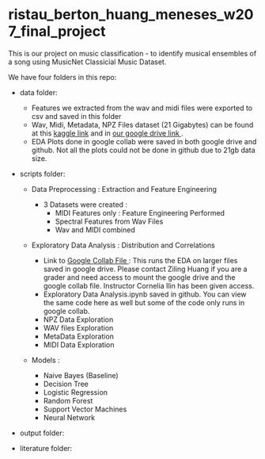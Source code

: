 # ristau_berton_huang_meneses_w207_final_project

This is our project on music classification - to identify musical ensembles of a song using MusicNet Classicial Music Dataset.

We have four folders in this repo:

- data folder: 
  - Features we extracted from the wav and midi files were exported to csv and saved in this folder 
  - Wav, Midi, Metadata, NPZ Files dataset (21 Gigabytes) can be found at this <a href="https://www.kaggle.com/imsparsh/musicnet-dataset/code">kaggle link</a> and in <a href="https://drive.google.com/drive/u/1/folders/1f4AakoH7RQ51WqieexWNDDhywJ0sH3vC">our google drive link </a>.
  - EDA Plots done in google collab were saved in both google drive and github. Not all the plots could not be done in github due to 21gb data size.

- scripts folder:
  - Data Preprocessing : Extraction and Feature Engineering
    - 3 Datasets were created :                    
      - MIDI Features only : Feature Engineering Performed 
      - Spectral Features from Wav Files
      - Wav and MIDI combined
              
  - Exploratory Data Analysis : Distribution and Correlations 
    - Link to <a href="https://colab.research.google.com/drive/1xwEuh2z3gEDekdTmc5qNzagcIhIRpBBl?authuser=1#scrollTo=qZgc6bu8FFVi"> Google Collab File </a> : This runs the EDA on larger files saved in google drive. Please contact Ziling Huang if you are a grader and need access to mount the google drive and the google collab file. Instructor Cornelia Ilin has been given access.
    - Exploratory Data Analysis.ipynb saved in github. You can view the same code here as well but some of the code only runs in google collab.
    - NPZ Data Exploration
    - WAV files Exploration
    - MetaData Exploration
    - MIDI Data Exploration

  - Models :
    - Naive Bayes (Baseline)
    - Decision Tree
    - Logistic Regression
    - Random Forest
    - Support Vector Machines
    - Neural Network

- output folder:

- literature folder:
